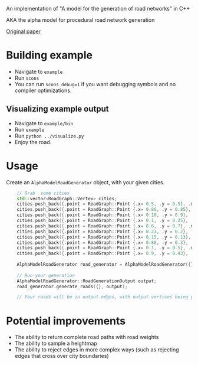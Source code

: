 An implementation of "A model for the generation of road networks" in C++

AKA the alpha model for procedural road network generation

[Original paper](https://arxiv.org/pdf/2001.08180)

# Building example
- Navigate to `example`
- Run `scons`
- You can run `scons debug=1` if you want debugging symbols and no compiler optimizations.

## Visualizing example output

- Navigate to `example/bin`
- Run `example`
- Run `python ../visualize.py`
- Enjoy the road.

# Usage

Create an `AlphaModelRoadGenerator` object, with your given cities.

```C++
    // Grab  some cities
    std::vector<RoadGraph::Vertex> cities;
    cities.push_back({.point = RoadGraph::Point {.x= 0.5, .y = 0.5}, .mass = 0.26});
    cities.push_back({.point = RoadGraph::Point {.x= 0.86, .y = 0.85}, .mass = 0.50});
    cities.push_back({.point = RoadGraph::Point {.x= 0.16, .y = 0.9}, .mass = 0.45});
    cities.push_back({.point = RoadGraph::Point {.x= 0.1, .y = 0.25}, .mass = 0.7});
    cities.push_back({.point = RoadGraph::Point {.x= 0.6, .y = 0.7}, .mass = 0.4});
    cities.push_back({.point = RoadGraph::Point {.x= 0.23, .y = 0.2}, .mass = 0.1});
    cities.push_back({.point = RoadGraph::Point {.x= 0.15, .y = 0.13}, .mass = 0.5});
    cities.push_back({.point = RoadGraph::Point {.x= 0.88, .y = 0.3}, .mass = 0.25});
    cities.push_back({.point = RoadGraph::Point {.x= 0.1, .y = 0.5}, .mass = 0.35});
    cities.push_back({.point = RoadGraph::Point {.x= 0.9, .y = 0.43}, .mass = 5.0});
    
    AlphaModelRoadGenerator road_generator = AlphaModelRoadGenerator({}, cities);
    
    // Run your generation
    AlphaModelRoadGenerator::RoadGenerationOutput output;
    road_generator.generate_roads({}, output);

    // Your roads will be in output.edges, with output.vertices being your vertex positions
```

# Potential improvements
- The ability to return complete road paths with road weights
- The ability to sample a heightmap
- The ability to reject edges in more complex ways (such as rejecting edges that cross over city boundaries)